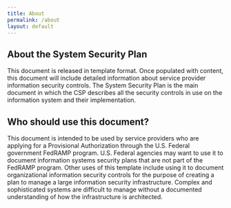 ```yaml
---
title: About
permalink: /about
layout: default
---
```

## About the System Security Plan
This document is released in template format. Once populated with content, this document will include detailed information about service provider information security controls. The System Security Plan is the main document in which the CSP describes all the security controls in use on the information system and their implementation.

## Who should use this document?
This document is intended to be used by service providers who are applying for a Provisional Authorization through the U.S. Federal government FedRAMP program. U.S. Federal agencies may want to use it to document information systems security plans that are not part of the FedRAMP program. Other uses of this template include using it to document organizational information security controls for the purpose of creating a plan to manage a large information security infrastructure.  Complex and sophisticated systems are difficult to manage without a documented understanding of how the infrastructure is architected.

